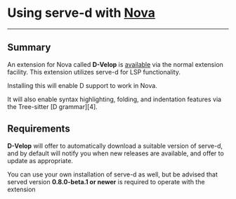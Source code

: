 # Using serve-d with [Nova][1]
---

## Summary

An extension for Nova called **D-Velop** is [available][2] via the normal
extension facility.  This extension utilizes serve-d for LSP functionality.

Installing this will enable D support to work in Nova.

It will also enable syntax highlighting, folding, and
indentation features via the Tree-sitter [D grammar][4].

## Requirements

**D-Velop** will offer to automatically download a suitable
version of serve-d, and by default will notify you when new
releases are available, and offer to update as appropriate.

You can use your own installation of serve-d as well, but
be advised that served version **0.8.0-beta.1 or newer** is
required to operate with the extension

[1]: https://nova.app "Nova Editor" 
[2]: https://extensions.panic.com/extensions/tech.staysail/tech.staysail.ServeD/ "Serve-D plugin for nova"
[3]: https://github.com/gdamore/tree-sitter-d/ "Tree-sitter Grammar for D"
 
